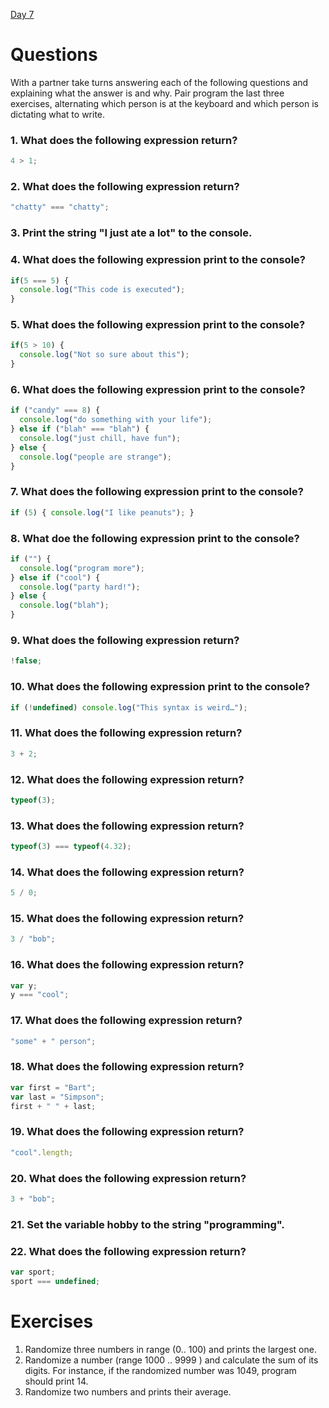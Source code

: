 [Day 7](/day-7/README.md)

# Questions

With a partner take turns answering each of the following questions and explaining what the answer is and why. Pair program the last three exercises, alternating which person is at the keyboard and which person is dictating what to write.

### 1. What does the following expression return?
```js
4 > 1;
```

### 2. What does the following expression return?

```js
"chatty" === "chatty";
```

### 3. Print the string "I just ate a lot" to the console.

### 4.  What does the following expression print to the console?

```js
if(5 === 5) {
  console.log("This code is executed");
}
```

### 5. What does the following expression print to the console?

```js
if(5 > 10) {
  console.log("Not so sure about this");
}
```

### 6. What does the following expression print to the console?

```js
if ("candy" === 8) {
  console.log("do something with your life");
} else if ("blah" === "blah") {
  console.log("just chill, have fun");
} else {
  console.log("people are strange");
}
```

### 7. What does the following expression print to the console?

```js
if (5) { console.log("I like peanuts"); }
```

### 8. What doe the following expression print to the console?

```js
if ("") {
  console.log("program more");
} else if ("cool") {
  console.log("party hard!");
} else {
  console.log("blah");
}
```

### 9. What does the following expression return?

```js
!false;
```

### 10. What does the following expression print to the console?

```js
if (!undefined) console.log("This syntax is weird…");
```

### 11. What does the following expression return?

```js
3 + 2;
```

### 12. What does the following expression return?

```js
typeof(3);
```

### 13. What does the following expression return?

```js
typeof(3) === typeof(4.32);
```

### 14. What does the following expression return?

```js
5 / 0;
```

### 15. What does the following expression return?

```js
3 / "bob";
```

### 16. What does the following expression return?

```js
var y;
y === "cool";
```

### 17. What does the following expression return?

```js
"some" + " person";
```

### 18. What does the following expression return?

```js
var first = "Bart";
var last = "Simpson";
first + " " + last;
```

### 19. What does the following expression return?

```js
"cool".length;
```

### 20. What does the following expression return?

```js
3 + "bob";
```

### 21. Set the variable hobby to the string "programming".

### 22. What does the following expression return?

```js
var sport; 
sport === undefined;
```

# Exercises

1. Randomize three numbers in range (0.. 100) and prints the largest one.
2. Randomize a number (range 1000 .. 9999 ) and calculate the sum of its digits. For instance, if the randomized number was 1049, program should print 14.
3. Randomize two numbers and prints their average.